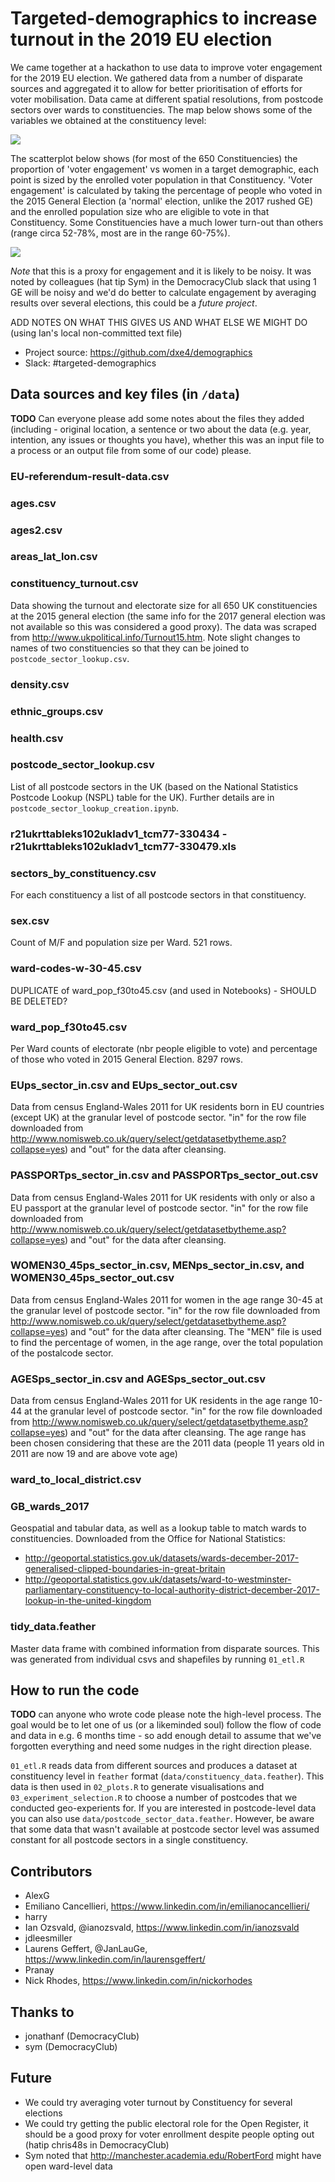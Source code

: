 # Targeted-demographics to increase turnout in the 2019 EU election
We came together at a hackathon to use data to improve voter engagement for the 2019 EU election. We gathered data from a number of disparate sources and aggregated it to allow for better prioritisation of efforts for voter mobilisation. Data came at different spatial resolutions, from postcode sectors over wards to constituencies. The map below shows some of the variables we obtained at the constituency level:

![](out/maps.png)

The scatterplot below shows (for most of the 650 Constituencies) the proportion of 'voter engagement' vs women in a target demographic, each point is sized by the enrolled voter population in that Constituency. 'Voter engagement' is calculated by taking the percentage of people who voted in the 2015 General Election (a 'normal' election, unlike the 2017 rushed GE) and the enrolled population size who are eligible to vote in that Constituency. Some Constituencies have a much lower turn-out than others (range circa 52-78%, most are in the range 60-75%).

![](out/plot_women_vs_turnout.png)

_Note_ that this is a proxy for engagement and it is likely to be noisy. It was noted by colleagues (hat tip Sym) in the DemocracyClub slack that using 1 GE will be noisy and we'd do better to calculate engagement by averaging results over several elections, this could be a _future project_.

ADD NOTES ON WHAT THIS GIVES US AND WHAT ELSE WE MIGHT DO (using Ian's local non-committed text file)

* Project source: https://github.com/dxe4/demographics
* Slack: #targeted-demographics

## Data sources and key files (in `/data`)
**TODO** Can everyone please add some notes about the files they added (including - original location, a sentence or two about the data (e.g. year, intention, any issues or thoughts you have), whether this was an input file to a process or an output file from some of our code) please.

### EU-referendum-result-data.csv

### ages.csv

### ages2.csv

### areas_lat_lon.csv

### constituency_turnout.csv
Data showing the turnout and electorate size for all 650 UK constituencies at the 2015 general election (the same info for the 2017 general election was not available so this was considered a good proxy). The data was scraped from http://www.ukpolitical.info/Turnout15.htm. Note slight changes to names of two constituencies so that they can be joined to `postcode_sector_lookup.csv`.

### density.csv

### ethnic_groups.csv

### health.csv

### postcode_sector_lookup.csv
List of all postcode sectors in the UK (based on the National Statistics Postcode Lookup (NSPL) table for the UK). Further details are in `postcode_sector_lookup_creation.ipynb`.

### r21ukrttableks102ukladv1_tcm77-330434 - r21ukrttableks102ukladv1_tcm77-330479.xls

### sectors_by_constituency.csv
For each constituency a list of all postcode sectors in that constituency.

### sex.csv
Count of M/F and population size per Ward. 521 rows.

### ward-codes-w-30-45.csv
DUPLICATE of ward_pop_f30to45.csv (and used in Notebooks) - SHOULD BE DELETED?

### ward_pop_f30to45.csv
Per Ward counts of electorate (nbr people eligible to vote) and percentage of those who voted in 2015 General Election. 8297 rows.

### EUps_sector_in.csv and EUps_sector_out.csv
Data from census England-Wales 2011 for UK residents born in EU countries (except UK) at the granular level of postcode sector. "in" for the row file downloaded from http://www.nomisweb.co.uk/query/select/getdatasetbytheme.asp?collapse=yes) and "out" for the data after cleansing.

### PASSPORTps_sector_in.csv and PASSPORTps_sector_out.csv
Data from census England-Wales 2011 for UK residents with only or also a EU passport at the granular level of postcode sector. "in" for the row file downloaded from http://www.nomisweb.co.uk/query/select/getdatasetbytheme.asp?collapse=yes) and "out" for the data after cleansing.

### WOMEN30_45ps_sector_in.csv, MENps_sector_in.csv, and WOMEN30_45ps_sector_out.csv
Data from census England-Wales 2011 for women in the age range 30-45 at the granular level of postcode sector. "in" for the row file downloaded from http://www.nomisweb.co.uk/query/select/getdatasetbytheme.asp?collapse=yes) and "out" for the data after cleansing. The "MEN" file is used to find the percentage of women, in the age range, over the total population of the postalcode sector.

### AGESps_sector_in.csv and AGESps_sector_out.csv
Data from census England-Wales 2011 for UK residents in the age range 10-44 at the granular level of postcode sector. "in" for the row file downloaded from http://www.nomisweb.co.uk/query/select/getdatasetbytheme.asp?collapse=yes) and "out" for the data after cleansing. The age range has been chosen considering that these are the 2011 data (people 11 years old in 2011 are now 19 and are above vote age)


### ward_to_local_district.csv

### GB_wards_2017
Geospatial and tabular data, as well as a lookup table to match wards to constituencies. Downloaded from the Office for National Statistics:
* http://geoportal.statistics.gov.uk/datasets/wards-december-2017-generalised-clipped-boundaries-in-great-britain
* http://geoportal.statistics.gov.uk/datasets/ward-to-westminster-parliamentary-constituency-to-local-authority-district-december-2017-lookup-in-the-united-kingdom

### tidy_data.feather
Master data frame with combined information from disparate sources. This was generated from individual csvs and shapefiles by running `01_etl.R`

## How to run the code
**TODO** can anyone who wrote code please note the high-level process. The goal would be to let one of us (or a likeminded soul) follow the flow of code and data in e.g. 6 months time - so add enough detail to assume that we've forgotten everything and need some nudges in the right direction please.

`01_etl.R` reads data from different sources and produces a dataset at constituency level in `feather` format (`data/constituency_data.feather`). This data is then used in `02_plots.R` to generate visualisations and `03_experiment_selection.R` to choose a number of postcodes that we conducted geo-experients for. If you are interested in postcode-level data you can also use `data/postcode_sector_data.feather`. However, be aware that some data that wasn't available at postcode sector level was assumed constant for all postcode sectors in a single constituency.

## Contributors
* AlexG
* Emiliano Cancellieri, https://www.linkedin.com/in/emilianocancellieri/
* harry
* Ian Ozsvald, @ianozsvald, https://www.linkedin.com/in/ianozsvald
* jdleesmiller
* Laurens Geffert, @JanLauGe, https://www.linkedin.com/in/laurensgeffert/
* Pranay
* Nick Rhodes, https://www.linkedin.com/in/nickorhodes

## Thanks to
* jonathanf (DemocracyClub)
* sym (DemocracyClub)

## Future
* We could try averaging voter turnout by Constituency for several elections
* We could try getting the public electoral role for the Open Register, it should be a good proxy for voter enrollment despite people opting out (hatip chris48s in DemocracyClub)
* Sym noted that http://manchester.academia.edu/RobertFord might have open ward-level data
